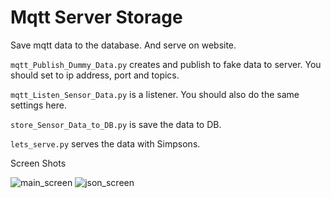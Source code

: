 # Mqtt Server Storage

Save mqtt data to the database. And serve on website.



`mqtt_Publish_Dummy_Data.py` creates and publish to fake data to server.
You should set to ip address, port and topics.


`mqtt_Listen_Sensor_Data.py` is a listener. 
You should also do the same settings here.

`store_Sensor_Data_to_DB.py` is save the data to DB.

`lets_serve.py` serves the data with Simpsons.

Screen Shots

![main_screen](https://github.com/us/mqtt-server-storage/edit/master/main.png)
![json_screen](https://github.com/us/mqtt-server-storage/edit/master/json.png)



